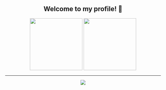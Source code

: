 <div align="center">
<h2> Welcome to my profile! 🐒</h2>


<div>
  <img height="170em" src="https://github-readme-stats.vercel.app/api?username=vitormiura&show_icons=true&theme=solarized-dark&include_all_commits=true&count_private=true"/>
  <img height="170em" src="https://github-readme-stats.vercel.app/api/top-langs/?username=vitormiura&layout=compact&langs_count=8&theme=solarized-dark&hide=html,scss,css,less,portugol"/>
</div>
  <hr>

  ![](https://komarev.com/ghpvc/?username=vitormiura)

</div>
